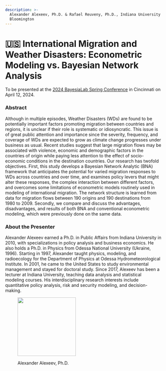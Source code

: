 ```yaml
---
description: >-
  Alexander Alexeev, Ph.D. & Rafael Reuveny, Ph.D., Indiana University -
  Bloomington
---
```


# 🇺🇸 International Migration and Weather Disasters: Econometric Modeling vs. Bayesian Network Analysis

To be presented at the [2024 BayesiaLab Spring Conference](./) in Cincinnati on April 12, 2024.

### Abstract

Although in multiple episodes, Weather Disasters (WDs) are found to be potentially important factors promoting migration between countries and regions, it is unclear if their role is systematic or idiosyncratic. This issue is of great public attention and importance since the severity, frequency, and coverage of WDs are expected to grow as climate change progresses under business as usual.  Recent studies suggest that large migration flows may be associated with violence, economic and demographic factors in the countries of origin while paying less attention to the effect of socio-economic conditions in the destination countries. Our research has twofold objectives. First, this study develops a Bayesian Network Analytic (BNA) framework that anticipates the potential for varied migration responses to WDs across countries and over time, and examines policy levers that might alter these responses, the complex interaction between different factors, and overcomes some limitations of econometric models routinely used in modeling of international migration. The network structure is learned from data for migration flows between 190 origins and 190 destinations from 1980 to 2009.  Secondly, we compare and discuss the advantages, disadvantages, and results of both BNA and conventional econometric modeling, which were previously done on the same data.

### About the Presenter

Alexander Alexeev earned a Ph.D. in Public Affairs from Indiana University in 2010, with specializations in policy analysis and business economics. He also holds a Ph.D. in Physics from Odessa National University (Ukraine, 1996). Starting in 1997, Alexander taught physics, modeling, and radioecology for the Department of Physics at Odessa Hydrometeorological Institute. In 2001, he came to the United States to study environmental management and stayed for doctoral study. Since 2017, Alexeev has been a lecturer at Indiana University, teaching data analysis and statistical modeling courses. His interdisciplinary research interests include quantitative policy analysis, risk and security modeling, and decision-making.

<figure><img src="https://res.cloudinary.com/dvr3obmlj/image/upload/v1711119800/alexeev_alexander_lyz5ik.webp" alt="" width="188"><figcaption><p>Alexander Alexeev, Ph.D.</p></figcaption></figure>
